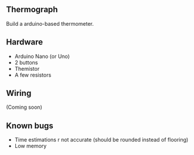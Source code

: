 ## Thermograph

Build a arduino-based thermometer.

## Hardware

- Arduino Nano (or Uno)
- 2 buttons
- Themistor
- A few resistors

## Wiring

(Coming soon)

## Known bugs

- Time estimations r not accurate (should be rounded instead of flooring)
- Low memory

## 